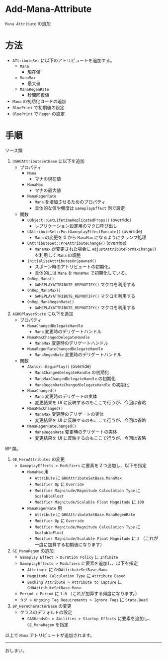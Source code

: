 # Add-Mana-Attribute
`Mana Attribute` の追加

# 方法

* `ATtributeSet` に以下のアトリビュートを追加する。
	* `Mana`
		* 現在値
	* `ManaMax`
		* 最大値
	* `ManaRegenRate`
		* 秒間回復値
* `Mana` の初期化コードの追加
* `BluePrint` で初期値の設定
* `BluePrint` で `Regen` の設定

# 手順

ソース類

1. `UGHOAttributeSetBase` に以下を追加
	* プロパティ
		* `Mana`
			* マナの現在値
		* `ManaMax`
			* マナの最大値
		* `ManaRegenRate`
			* `Mana` を増加させるためのプロパティ
			* 具体的な値や頻度は `GameplayEffect` 側で設定
	* 関数
		* `UObject::GetLifetimeReplicatedProps()` (override)
			* レプリケーション設定用のマクロ呼び出し
		* `UAttributeSet::PostGameplayEffectExecute()` (override)
			* `Mana` の変更を 0 から `ManaMax` になるようにクランプ処理
		* `UAttributeSet::PreAttributeChange()` (override)
			* `ManaMax` が変更された場合に `AdjustAttributeForMaxChange()` を利用して `Mana` の調整
    	* `InitializeAttributesOnSpawned()`
			* スポーン時のアトリビュートの初期化。
			* 具体的には `Mana` を `ManaMax` で初期化している。
		* `OnRep_Mana()`
			* `GAMEPLAYATTRIBUTE_REPNOTIFY()` マクロを利用する
		* `OnRep_ManaMax()`
			* `GAMEPLAYATTRIBUTE_REPNOTIFY()` マクロを利用する
		* `OnRep_ManaRegenRate()`
			* `GAMEPLAYATTRIBUTE_REPNOTIFY()` マクロを利用する
1. `AGHOPlayerState` に以下を追加
	* プロパティ
		* `ManaChangedDelegateHandle`
			* `Mana` 変更時のデリゲートハンドル
		* `ManaMaxChangedDelegateHandle`
			* `ManaMax` 変更時のデリゲートハンドル
		* `ManaRegenRateChangedDelegateHandle`
			* `ManaRegenRate` 変更時のデリゲートハンドル
	* 関数
		* `AActor::BeginPlay()` (override)
			* `ManaChangedDelegateHandle` の初期化
			* `ManaMaxChangedDelegateHandle` の初期化
			* `ManaRegenRateChangedDelegateHandle` の初期化
		* `ManaChanged()`
			* `Mana` 変更時のデリゲートの実体
			* 変更結果を UI に反映するのもここで行うが、今回は省略
		* `ManaMaxChanged()`
			* `ManaMax` 変更時のデリゲートの実体
			* 変更結果を UI に反映するのもここで行うが、今回は省略
		* `ManaRegenRateChanged()`
			* `ManaRegenRate` 変更時のデリゲートの実体
			* 変更結果を UI に反映するのもここで行うが、今回は省略

BP 類。

1. `GE_HeroAttributes` の変更
	* `GameplayEffects > Modifiers` に要素を２つ追加し、以下を指定
		* `ManaMax` 用
			* `Attribute` に `GHOAttributeSetBase.ManaMax`
			* `Modifier Op` に `Override`
			* `Modifier Magnitude/Magnitude Calculation Type` に `ScalableFloat`
			* `Modifier Magnitude/Scalable Float Magnitude` に `100`
		* `ManaRegenRate` 用
			* `Attribute` に `GHOAttributeSetBase.ManaRegenRate`
			* `Modifier Op` に `Override`
			* `Modifier Magnitude/Magnitude Calculation Type` に `ScalableFloat`
			* `Modifier Magnitude/Scalable Float Magnitude` に `2` （これが一度に加算する初期値になります）
1. `GE_ManaRegen` の追加
	* `Gameplay Effect > Duration Policy` に `Infinite`
	* `GameplayEffects > Modifiers` に要素を追加し、以下を指定
		* `Attribute` に `GHOAttributeSetBase.Mana`
		* `Magnitude Calculation Type` に `Attribute Based`
		* `Backing Attribute > Attribute to Capture` に `GHOAttributeSetBase.Mana`
	* `Period > Period` に `1.0` （これが加算する頻度になります。）
	* `タグ > Ongoing Tag Requirements > Ignore Tags` に `State.Dead`
1. `BP_HeroCharacterBase` の変更
	* クラスのデフォルトの設定
		* `GASHandsOn > Abilities > Startup Effects`  に要素を追加し、 `GE_ManaRegen` を指定



以上で `Mana` アトリビュートが追加されます。

-----
おしまい。
